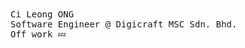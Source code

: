 <samp>
    Ci Leong ONG
    <br>
    Software Engineer @ Digicraft MSC Sdn. Bhd.
    <br>
    Off work 💤
    <br>
</samp>
